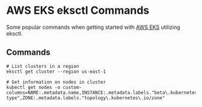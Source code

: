 # AWS EKS eksctl Commands
Some popular commands when getting started with [AWS EKS](https://aws.amazon.com/pm/eks/?trk=33d990c1-2a38-472b-9da4-6568a75e9eae&sc_channel=ps&ef_id=Cj0KCQjwuKnGBhD5ARIsAD19RsZ4OEvWatEv87y39O2wT5_4aROQW-Ca4otszInGp-Z2F02GH_OD8p0aAg7AEALw_wcB:G:s&s_kwcid=AL!4422!3!651751059741!e!!g!!aws%20eks!19852662191!145019194777&gad_campaignid=19852662191&gbraid=0AAAAADjHtp_QqWqVkCMk5EpGC6BK5pKiq&gclid=Cj0KCQjwuKnGBhD5ARIsAD19RsZ4OEvWatEv87y39O2wT5_4aROQW-Ca4otszInGp-Z2F02GH_OD8p0aAg7AEALw_wcB) utilizing eksctl.


## Commands
```
# List clusters in a region
eksctl get cluster --region us-east-1

# Get information on nodes in cluster
kubectl get nodes -o custom-columns=NAME:.metadata.name,INSTANCE:.metadata.labels."beta\.kubernetes\.io/instance-type",ZONE:.metadata.labels."topology\.kubernetes\.io/zone"
```